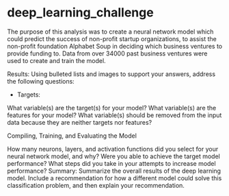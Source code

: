 # deep_learning_challenge

The purpose of this analysis was to create a neural network model which could predict the success of non-profit startup organizations, to assist the non-profit foundation Alphabet Soup in deciding which business ventures to provide funding to. Data from over 34000 past business ventures were used to create and train the model.

Results: Using bulleted lists and images to support your answers, address the following questions:


-   Targets: 

What variable(s) are the target(s) for your model?
What variable(s) are the features for your model?
What variable(s) should be removed from the input data because they are neither targets nor features?

Compiling, Training, and Evaluating the Model

How many neurons, layers, and activation functions did you select for your neural network model, and why?
Were you able to achieve the target model performance?
What steps did you take in your attempts to increase model performance?
Summary: Summarize the overall results of the deep learning model. Include a recommendation for how a different model could solve this classification problem, and then explain your recommendation.